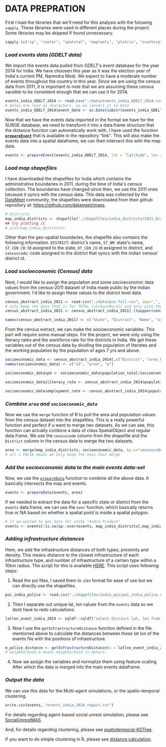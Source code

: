# DATA PREPRATION

First I load the libraries that we'll need for this analysis with the folowing `sapply`. These libraries were used in different places during the project. Some libraries may be skipped if found unnecessary.

```R
sapply (c("sp", "raster", "spatstat", "maptools", "plotrix", "scatterplot3d", "assertthat", "geosphere","dbscan", "rgdal", "rgeos", "spatstat"), library, character.only = TRUE)
```

### **_Load events data (GDELT data)_**

We import the events data pulled from GDELT's event database for the year 2014 for India. We have choosen this year as it was the election year of India's current PM, Narendra Modi. We expect to have a moderate number of events throughout the country in this year. Since we are using the census data from 2011, it is important to note that we are assuming these census varaible to be consistent enough that we can use it for 2014.

```R
events_india_GDELT_2014 <- read.csv("./data/events_india_GDELT_2014.csv",header=T, sep="," )
# dates are read as characters, so we convert it to Date
events_india_GDELT_2014$event_date <- as.Date(substr(events_india_GDELT_2014$event_date, 1, 10),format = "%Y-%m-%d")
```

Now that we have the events data imported in the format we have for the SURGE database, we need to transform it into a data.frame structure that the distance function can automatically work with. I have used the function [**`prepareEvent`**](https://github.com/sudbasnet/distanceFunction/blob/master/dataPrepration/prepareEvent.R) that is available in the repository "link". This will also make the events data into a spatial dataframe, we can then intersect this with the map data.

```R
events <- prepareEvent(events_india_GDELT_2014, lat = "latitude", lon = "longitude", tstart = "event_date", tend = "event_date", eventCategory = "event_category", url = "url", uniqueid = "event_id")
```

### **_Load map shapefiles_**

I have downloaded the shapefiles for India which contains the administrative boundaries in 2011, during the time of India's census collection. The boundaries have changed since then, we use the 2011 ones because it syncs with the census data. This data was collected by the [DataMeet](http://datameet.org/wiki/catalog) community, the shapefiles were downloaded from their github repository at: https://github.com/datameet/maps.

```R
# districts
map_india_districts <- shapefile("./shapefiles/india_districts/2011_Dist.shp")
## try plotting it
# plot(map_india_districts)
```

Other than the geo-spatial boundaries, the shapefile also contains the following information. `DISTRICT`: district's name, `ST_NM`: state's name, `ST_CEN_CD`: Id assigned to the state, `DT_CEN_CD` id assigned to district, and `censuscode`: code assigned to the district that syncs with the Indian census' district id.

### **_Load socioeconomic (Census) data_**

Next, I would like to assign the population and some socioeconomic data values from the census-2011 dataset of India made public by the Indian government. I'd like to assign these values to the district level data.

```R
census_abstract_india_2011 <- read.csv("./data/pca-full.csv", sep=",", header=T)
# only keep the data that is for TOTAL (=Urban+Rural) and only pick the columns I think we need
census_abstract_india_2011 <- census_abstract_india_2011[ (toupper(census_abstract_india_2011$TRU)=='TOTAL') & (toupper(census_abstract_india_2011$Level)=='DISTRICT'),c(1,2,4,6,8,11,20,29)]

names(census_abstract_india_2011) <- c("State", "District", "Name", "area_km_sq","population_total", "population_age0to6", "population_literate", "population_main_workforce")
```

From the census extract, we can make the socioeconomic variables. This part will require some manual steps. For the project, we were only using the literacy rates and the workforce rate for the districts in India. We get these variables out of the census data by dividing the population of literates and the working population by the population of ages 7 yrs and above.

```R
socioeconomic_data <- census_abstract_india_2014[,c("District", "area_km_sq", "population_total")]
names(socioeconomic_data) <- c("id", "area", "p")

socioeconomic_data$pd <- socioeconomic_data$population_total/socioeconomic_data$area_km_sq

socioeconomic_data$literacy_rate <- census_abstract_india_2014$population_literate/(census_abstract_india_2014$population_total -  census_abstract_india_2014$population_age0to6)

socioeconomic_data$employment_rate <- census_abstract_india_2014$population_main_workforce/(census_abstract_india_2014$population_total -  census_abstract_india_2014$population_age0to6)

```

### **_Combine `area` and `socioeconomic_data`_**

Now we use the `merge` function of R to pull the area and population values from the census dataset into the shapefiles. This is a really powerful function and perfect if u want to merge two datasets. As we can see, this function can actually combine a data of class SpatialObject and regular data.frame. We use the `censuscode` column from the shapefile and the `District` column in the census data to merge the two datasets.

```R
area <- merge(map_india_districts, socioeconomic_data, by.x="censuscode", by.y="id", all = FALSE)
# all = FALSE means we only keep the ones that merge
```

### **_Add the socioeconomic data to the main events data-set_**

Now, we use the [`prepareData`](https://github.com/sudbasnet/distanceFunction/blob/master/dataPrepration/prepareData.R) function to combine all the above data. It basically intersects the map and events.

```R
events <- prepareData(events, area)
```

If we needed to extract the data for a specific state or district from the `events` data.frame, we can use the `over` function, which basically returns true or NA based on whether a spatial point is inside a spatial polygon.

```R
# if we wanted to get data for state "Andra Pradesh"
events <- events[!is.na(sp::over(events, map_india_districts[,map_india_districts$ST_NM == "Andhra Pradesh"])[,1]),]
```

### **_Adding infrastructure distances_**

Here, we add the infrastructure distances of both types; proximity and density. This means distance to the closest infrastructure of each infrastructure type, and number of infrastructure of a certain type within a 10km radius. The script for this is available [HERE](./scripts/distance_from_infrastructure.R). This script uses following steps:

1. Read the poi files, I saved them in .csv format for ease of use but we can directly use the shapefiles.

```R
poi_india_police <- read.csv("./shapefiles/india_poi/poi_india_police.csv", header = T)
```

2. Then I separate out unique lat, lon values from the `events` data so we dont have to redo calculations.

```R
latlon_event_india_2014 <- sqldf::sqldf("select distinct lat, lon from events;")
```

3. Now I use the `getInfrastructureDistance` function defined in the file mentioned above to calculate the distances between these lat lon of the events file with the positions of infrastructure.

```R
m_police_distance <- getInfrastructureDistance(x = latlon_event_india_2014, poi = poi_india_police, neighborhood_m = 10000.00)
# neighborhood_m means neighborhood in meters.
```

4. Now we assign the variables and normalize them using feature scaling. After which the data is merged into the main events dataframe.

### **_Output the data_**

We can use this data for the Multi-agent simulations, or the spatio-temporal clustering.

```R
write.csv(events, "events_india_2014_repast.csv")
```

For details regarding agent-based social unrest simulation, please see [SocialUnrestMAS](https://github.com/sudbasnet/SocialUnrestMAS).

And, for details regarding clustering, please see [spatiotemporal-KDTree](https://github.com/sudbasnet/spatiotemporal-kdTree).

If you want to do simple clustering in R, please see [distance calculation](./distanceCalculation.md).
